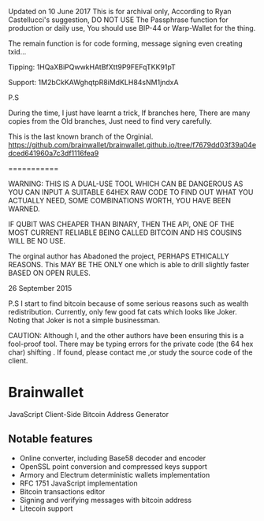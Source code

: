 Updated on 10 June 2017
This is for archival only, According to Ryan Castellucci's suggestion, DO NOT USE The Passphrase function for production or daily use, You should use BIP-44 or Warp-Wallet for the thing.

The remain function is for code forming, message signing even creating txid...

Tipping: 1HQaXBiPQwwkHAtBfXtt9P9FEFqTKK91pT

Support: 1M2bCkKAWghqtpR8iMdKLH84sNM1jndxA


P.S

During the time, I just have learnt a trick, If branches here, There are many copies from the Old branches, Just need to find very carefully.

This is the last known branch of the Orginial.
https://github.com/brainwallet/brainwallet.github.io/tree/f7679dd03f39a04edced641960a7c3df1116fea9




===========

WARNING: THIS IS A DUAL-USE TOOL WHICH CAN BE DANGEROUS AS YOU CAN INPUT A SUITABLE 64HEX RAW CODE TO FIND OUT WHAT YOU ACTUALLY NEED, SOME COMBINATIONS WORTH, YOU HAVE BEEN WARNED.

IF QUBIT WAS CHEAPER THAN BINARY, THEN THE API, ONE OF THE MOST CURRENT RELIABLE BEING CALLED BITCOIN AND HIS COUSINS WILL BE NO USE.

The orginal author has Abadoned the project, PERHAPS ETHICALLY REASONS. This MAY BE THE ONLY one which is able to drill slightly faster BASED ON OPEN RULES.

26 September 2015


P.S I start to find bitcoin because of some serious reasons such as wealth redistribution. Currently, only few good fat cats which looks like Joker. Noting that Joker is not a simple businessman.


CAUTION: Although I, and the other authors have been ensuring this is a fool-proof tool. There may be typing errors for the private code (the 64 hex char) shifting . If found, please contact me ,or study the source code of the client.



Brainwallet
===========

JavaScript Client-Side Bitcoin Address Generator

Notable features
----------------

* Online converter, including Base58 decoder and encoder
* OpenSSL point conversion and compressed keys support
* Armory and Electrum deterministic wallets implementation
* RFC 1751 JavaScript implementation
* Bitcoin transactions editor
* Signing and verifying messages with bitcoin address
* Litecoin support

